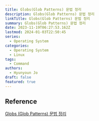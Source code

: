 ```yaml
---
title: Globs(Glob Patterns) 문법 정리
description: Globs(Glob Patterns) 문법 정리
linkTitle: Globs(Glob Patterns) 문법 정리
summary: Globs(Glob Patterns) 문법 정리
date: 2023-11-19T06:27:53.162Z
lastmod: 2024-01-03T22:50:45
series:
  - Operating System
categories:
  - Operating System
  - Linux
tags:
  - Command
authors:
  - Hyunyoun Jo
draft: false
featured: true
---
```


## Reference

[Globs (Glob Patterns) 문법 정리](https://www.daleseo.com/glob-patterns/)
